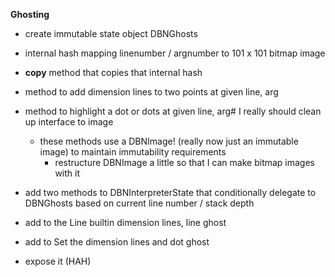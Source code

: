 __Ghosting__

 - create immutable state object DBNGhosts
  - internal hash mapping linenumber / argnumber to 101 x 101 bitmap image
  - __copy__ method that copies that internal hash
  - method to add dimension lines to two points at given line, arg
  - method to highlight a dot or dots at given line, arg# I really should clean up interface to image
    - these methods use a DBNImage! (really now just an immutable image)
      to maintain immutability requirements
      * restructure DBNImage a little so that I can make bitmap images with it
 - add two methods to DBNInterpreterState that conditionally delegate to DBNGhosts
   based on current line number / stack depth
   
 - add to the Line builtin dimension lines, line ghost
 - add to Set the dimension lines and dot ghost
 
 - expose it (HAH)